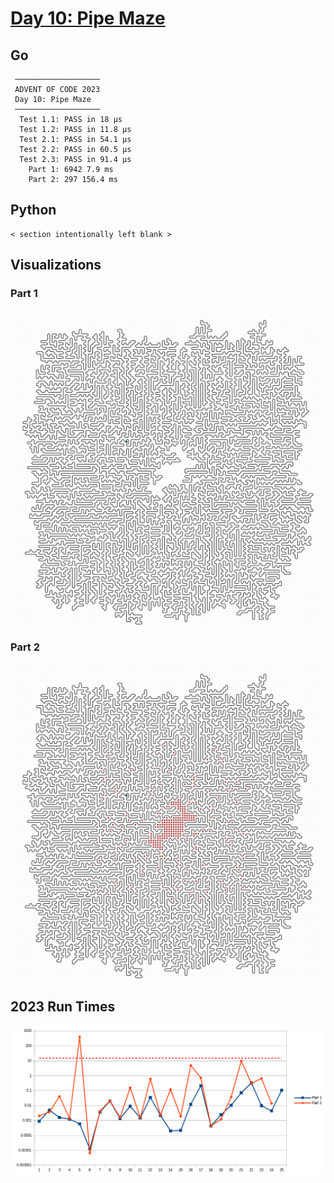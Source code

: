 # [Day 10: Pipe Maze](https://adventofcode.com/2023/day/10)

<!-- These are helper text to make formatting the yearly readme consistent and easier...

[Day 10: Pipe Maze][rm10]
[Go][go10]
[Python][py10]

[rm10]: exercises/2023/10-pipeMaze/README.md
[go10]: exercises/2023/10-pipeMaze/go
[py10]: exercises/2023/10-pipeMaze/py

-->

## Go

```text
 ───────────────────
 ADVENT OF CODE 2023
 Day 10: Pipe Maze
 ───────────────────
  Test 1.1: PASS in 18 µs
  Test 1.2: PASS in 11.8 µs
  Test 2.1: PASS in 54.1 µs
  Test 2.2: PASS in 60.5 µs
  Test 2.3: PASS in 91.4 µs
    Part 1: 6942 7.9 ms
    Part 2: 297 156.4 ms
```

## Python

```text
< section intentionally left blank >
```

## Visualizations

### Part 1

![part1](part1.png)

### Part 2

![part2](part2.png)

## 2023 Run Times

![2023 exercise run-time graphs](../run-times.png)
